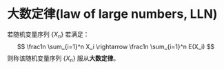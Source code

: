 # 大数定律(law of large numbers, LLN)

若随机变量序列 $\{ X_n \}$ 若满足：
$$ \frac1n \sum_{i=1}^n X_i \rightarrow \frac1n \sum_{i=1}^n E(X_i) $$
则称该随机变量序列 $\{ X_n \}$ 服从**大数定律**。





